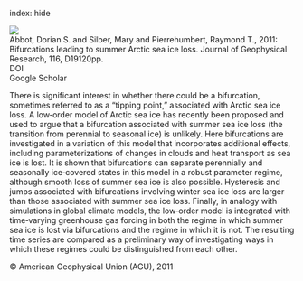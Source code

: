 index: hide

<div class="Citation">
    <div class="Citation-thumb CitationThumb-linked"  data-href="https://doi.org/10.1029/2011jd015653">
      <img src="https://static.claimspace.cloud/climate-study-static/refs/thumbs/12/Abbot_et_al_2011-thumb.png" />
    </div>

  <div class="Citation-body">
    <div class="Citation-text">Abbot, Dorian S. and Silber, Mary and Pierrehumbert, Raymond T., 2011: Bifurcations leading to summer Arctic sea ice loss. <span class="Article-journal">Journal of Geophysical Research, </span><span class="Article-volume">116, </span>D19120pp.</div>
    <div class="Citation-links">
      <div class="CitationLink" data-href="https://doi.org/10.1029/2011jd015653">
        <div class="CitationLink-icon CitationLink-Doi"></div>
        <div class="CitationLink-text">DOI</div>
      </div>
      <div class="CitationLink" data-href="https://scholar.google.com/scholar?q=10.1029/2011jd015653">
        <div class="CitationLink-icon CitationLink-Scholar"></div>
        <div class="CitationLink-text">Google Scholar</div>
      </div>
    </div>
  </div>
</div>

There is significant interest in whether there could be a bifurcation, sometimes referred to as a “tipping point,” associated with Arctic sea ice loss. A low‐order model of Arctic sea ice has recently been proposed and used to argue that a bifurcation associated with summer sea ice loss (the transition from perennial to seasonal ice) is unlikely. Here bifurcations are investigated in a variation of this model that incorporates additional effects, including parameterizations of changes in clouds and heat transport as sea ice is lost. It is shown that bifurcations can separate perennially and seasonally ice‐covered states in this model in a robust parameter regime, although smooth loss of summer sea ice is also possible. Hysteresis and jumps associated with bifurcations involving winter sea ice loss are larger than those associated with summer sea ice loss. Finally, in analogy with simulations in global climate models, the low‐order model is integrated with time‐varying greenhouse gas forcing in both the regime in which summer sea ice is lost via bifurcations and the regime in which it is not. The resulting time series are compared as a preliminary way of investigating ways in which these regimes could be distinguished from each other.

<div class="Citation-copy">
&copy; American Geophysical Union (AGU), 2011
</div>